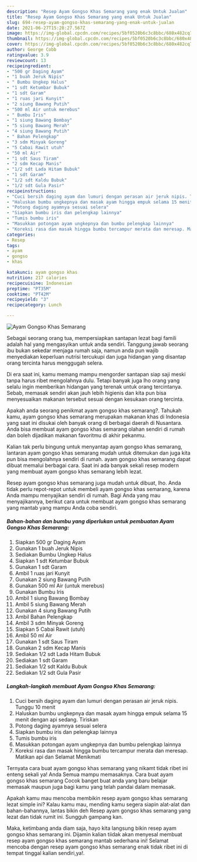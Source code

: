 ```yaml
---
description: "Resep Ayam Gongso Khas Semarang yang enak Untuk Jualan"
title: "Resep Ayam Gongso Khas Semarang yang enak Untuk Jualan"
slug: 694-resep-ayam-gongso-khas-semarang-yang-enak-untuk-jualan
date: 2021-06-27T15:28:27.567Z
image: https://img-global.cpcdn.com/recipes/5bf0520b6c3c8bbc/680x482cq70/ayam-gongso-khas-semarang-foto-resep-utama.jpg
thumbnail: https://img-global.cpcdn.com/recipes/5bf0520b6c3c8bbc/680x482cq70/ayam-gongso-khas-semarang-foto-resep-utama.jpg
cover: https://img-global.cpcdn.com/recipes/5bf0520b6c3c8bbc/680x482cq70/ayam-gongso-khas-semarang-foto-resep-utama.jpg
author: George Cobb
ratingvalue: 3.9
reviewcount: 13
recipeingredient:
- "500 gr Daging Ayam"
- "1 buah Jeruk Nipis"
- " Bumbu Ungkep Halus"
- "1 sdt Ketumbar Bubuk"
- "1 sdt Garam"
- "1 ruas jari Kunyit"
- "2 siung Bawang Putih"
- "500 ml Air untuk merebus"
- " Bumbu Iris"
- "1 siung Bawang Bombay"
- "5 siung Bawang Merah"
- "4 siung Bawang Putih"
- " Bahan Pelengkap"
- "3 sdm Minyak Goreng"
- "5 Cabai Rawit utuh"
- "50 ml Air"
- "1 sdt Saus Tiram"
- "2 sdm Kecap Manis"
- "1/2 sdt Lada Hitam Bubuk"
- "1 sdt Garam"
- "1/2 sdt Kaldu Bubuk"
- "1/2 sdt Gula Pasir"
recipeinstructions:
- "Cuci bersih daging ayam dan lumuri dengan perasan air jeruk nipis. Tunggu 10 menit"
- "Haluskan bumbu ungkepnya dan masak ayam hingga empuk selama 15 menit dengan api sedang. Tiriskan"
- "Potong daging ayamnya sesuai selera"
- "Siapkan bumbu iris dan pelengkap lainnya"
- "Tumis bumbu iris"
- "Masukkan potongan ayam ungkepnya dan bumbu pelengkap lainnya"
- "Koreksi rasa dan masak hingga bumbu tercampur merata dan meresap. Matikan api dan Selamat Menikmati"
categories:
- Resep
tags:
- ayam
- gongso
- khas

katakunci: ayam gongso khas 
nutrition: 217 calories
recipecuisine: Indonesian
preptime: "PT35M"
cooktime: "PT42M"
recipeyield: "3"
recipecategory: Lunch

---
```



![Ayam Gongso Khas Semarang](https://img-global.cpcdn.com/recipes/5bf0520b6c3c8bbc/680x482cq70/ayam-gongso-khas-semarang-foto-resep-utama.jpg)

Sebagai seorang orang tua, mempersiapkan santapan lezat bagi famili adalah hal yang mengasyikan untuk anda sendiri. Tanggung jawab seorang ibu bukan sekedar menjaga rumah saja, namun anda pun wajib menyediakan keperluan nutrisi tercukupi dan juga hidangan yang disantap orang tercinta harus menggugah selera.

Di era  saat ini, kamu memang mampu mengorder santapan siap saji meski tanpa harus ribet mengolahnya dulu. Tetapi banyak juga lho orang yang selalu ingin memberikan hidangan yang terenak untuk orang tercintanya. Sebab, memasak sendiri akan jauh lebih higienis dan kita pun bisa menyesuaikan makanan tersebut sesuai dengan kesukaan orang tercinta. 



Apakah anda seorang penikmat ayam gongso khas semarang?. Tahukah kamu, ayam gongso khas semarang merupakan makanan khas di Indonesia yang saat ini disukai oleh banyak orang di berbagai daerah di Nusantara. Anda bisa membuat ayam gongso khas semarang olahan sendiri di rumah dan boleh dijadikan makanan favoritmu di akhir pekanmu.

Kalian tak perlu bingung untuk menyantap ayam gongso khas semarang, lantaran ayam gongso khas semarang mudah untuk ditemukan dan juga kita pun bisa mengolahnya sendiri di rumah. ayam gongso khas semarang dapat dibuat memalui berbagai cara. Saat ini ada banyak sekali resep modern yang membuat ayam gongso khas semarang lebih lezat.

Resep ayam gongso khas semarang juga mudah untuk dibuat, lho. Anda tidak perlu repot-repot untuk membeli ayam gongso khas semarang, karena Anda mampu menyajikan sendiri di rumah. Bagi Anda yang mau menyajikannya, berikut cara untuk membuat ayam gongso khas semarang yang mantab yang mampu Anda coba sendiri.

<!--inarticleads1-->

##### Bahan-bahan dan bumbu yang diperlukan untuk pembuatan Ayam Gongso Khas Semarang:

1. Siapkan 500 gr Daging Ayam
1. Gunakan 1 buah Jeruk Nipis
1. Sediakan  Bumbu Ungkep Halus
1. Siapkan 1 sdt Ketumbar Bubuk
1. Gunakan 1 sdt Garam
1. Ambil 1 ruas jari Kunyit
1. Gunakan 2 siung Bawang Putih
1. Gunakan 500 ml Air (untuk merebus)
1. Gunakan  Bumbu Iris
1. Ambil 1 siung Bawang Bombay
1. Ambil 5 siung Bawang Merah
1. Gunakan 4 siung Bawang Putih
1. Ambil  Bahan Pelengkap
1. Ambil 3 sdm Minyak Goreng
1. Siapkan 5 Cabai Rawit (utuh)
1. Ambil 50 ml Air
1. Gunakan 1 sdt Saus Tiram
1. Gunakan 2 sdm Kecap Manis
1. Sediakan 1/2 sdt Lada Hitam Bubuk
1. Sediakan 1 sdt Garam
1. Sediakan 1/2 sdt Kaldu Bubuk
1. Sediakan 1/2 sdt Gula Pasir




<!--inarticleads2-->

##### Langkah-langkah membuat Ayam Gongso Khas Semarang:

1. Cuci bersih daging ayam dan lumuri dengan perasan air jeruk nipis. Tunggu 10 menit
1. Haluskan bumbu ungkepnya dan masak ayam hingga empuk selama 15 menit dengan api sedang. Tiriskan
1. Potong daging ayamnya sesuai selera
1. Siapkan bumbu iris dan pelengkap lainnya
1. Tumis bumbu iris
1. Masukkan potongan ayam ungkepnya dan bumbu pelengkap lainnya
1. Koreksi rasa dan masak hingga bumbu tercampur merata dan meresap. Matikan api dan Selamat Menikmati




Ternyata cara buat ayam gongso khas semarang yang nikamt tidak ribet ini enteng sekali ya! Anda Semua mampu memasaknya. Cara buat ayam gongso khas semarang Cocok banget buat anda yang baru belajar memasak maupun juga bagi kamu yang telah pandai dalam memasak.

Apakah kamu mau mencoba membikin resep ayam gongso khas semarang lezat simple ini? Kalau kamu mau, mending kamu segera siapin alat-alat dan bahan-bahannya, lantas bikin deh Resep ayam gongso khas semarang yang lezat dan tidak rumit ini. Sungguh gampang kan. 

Maka, ketimbang anda diam saja, hayo kita langsung bikin resep ayam gongso khas semarang ini. Dijamin kalian tiidak akan menyesal membuat resep ayam gongso khas semarang mantab sederhana ini! Selamat mencoba dengan resep ayam gongso khas semarang enak tidak ribet ini di tempat tinggal kalian sendiri,ya!.

